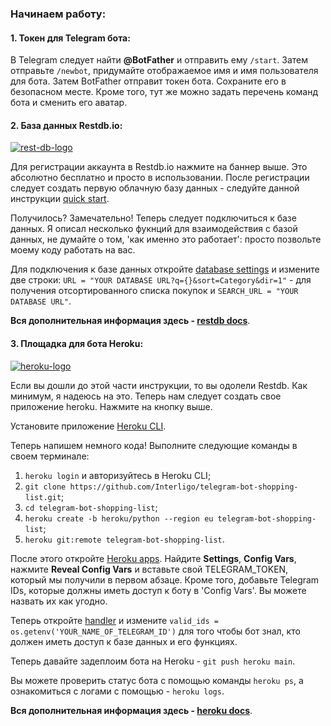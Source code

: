 ### Начинаем работу:

#### 1. Токен для Telegram бота:

В Telegram следует найти __@BotFather__ и отправить ему `/start`. Затем отправьте `/newbot`, придумайте отображаемое имя и имя пользователя для бота. Затем BotFather отправит токен бота. Сохраните его в безопасном месте. Кроме того, тут же можно задать перечень команд бота и сменить его аватар.


#### 2. База данных Restdb.io:
[![rest-db-logo](https://ph-files.imgix.net/359437d3-7282-4aca-9410-8d8b6729c6fb?auto=format&auto=compress&codec=mozjpeg&cs=strip&w=339.8345498783455&h=221&fit=max)](https://restdb.io/)

Для регистрации аккаунта в Restdb.io нажмите на баннер выше. Это абсолютно бесплатно и просто в использовании. После регистрации следует создать первую облачную базу данных - следуйте данной инструкции [quick start](https://restdb.io/docs/quick-start).

Получилось? Замечательно! Теперь следует подключиться к базе данных. Я описал несколько фукнций для взаимодействия с базой данных, не думайте о том, 'как именно это работает': просто позвольте моему коду работать на вас.

Для подключения к базе данных откройте [database settings](https://github.com/Interligo/telegram-bot-shopping-list/blob/main/sl_db_settings.py) и измените две строки: 
`URL = "YOUR DATABASE URL?q={}&sort=Category&dir=1"` - для получения отсортированного списка покупок и `SEARCH_URL = "YOUR DATABASE URL"`.

__Вся дополнительная информация здесь - [restdb docs](https://restdb.io/docs/)__.


#### 3. Площадка для бота Heroku:
[![heroku-logo](https://camo.githubusercontent.com/6979881d5a96b7b18a057083bb8aeb87ba35fc279452e29034c1e1c49ade0636/68747470733a2f2f7777772e6865726f6b7563646e2e636f6d2f6465706c6f792f627574746f6e2e737667)](https://signup.heroku.com/)

Если вы дошли до этой части инструкции, то вы одолели Restdb. Как минимум, я надеюсь на это. Теперь нам следует создать свое приложение heroku. Нажмите на кнопку выше.

Установите приложение [Heroku CLI](https://devcenter.heroku.com/articles/getting-started-with-python#set-up).

Теперь напишем немного кода! Выполните следующие команды в своем терминале:

1. `heroku login` и авторизуйтесь в Heroku CLI;
1. `git clone https://github.com/Interligo/telegram-bot-shopping-list.git`;
1. `cd telegram-bot-shopping-list`;
1. `heroku create -b heroku/python --region eu telegram-bot-shopping-list`;
1. `heroku git:remote telegram-bot-shopping-list`.

После этого откройте [Heroku apps](https://dashboard.heroku.com/apps). Найдите __Settings__, __Config Vars__, нажмите __Reveal Config Vars__ и вставьте свой TELEGRAM_TOKEN, который мы получили в первом абзаце. Кроме того, добавьте Telegram IDs, которые должны иметь доступ к боту в 'Config Vars'. Вы можете назвать их как угодно.

Теперь откройте [handler](https://github.com/Interligo/telegram-bot-shopping-list/blob/main/handlers/sl_bot_handlers_other.py) и измените `valid_ids = os.getenv('YOUR_NAME_OF_TELEGRAM_ID')` для того чтобы бот знал, кто должен иметь доступ к базе данных и его функциях.

Теперь давайте задеплоим бота на Heroku - `git push heroku main`.

Вы можете проверить статус бота с помощью команды `heroku ps`, а ознакомиться с логами с помощью - `heroku logs`.

__Вся дополнительная информация здесь - [heroku docs](https://devcenter.heroku.com/)__.

